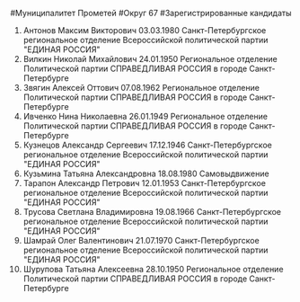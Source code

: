 #Муниципалитет
Прометей
#Округ
67
#Зарегистрированные кандидаты
1. Антонов Максим Викторович 03.03.1980
Санкт-Петербургское региональное отделение Всероссийской политической партии "ЕДИНАЯ РОССИЯ"
2. Вилкин Николай Михайлович 24.01.1950
Региональное отделение Политической партии СПРАВЕДЛИВАЯ РОССИЯ в городе Санкт-Петербурге
3. Звягин Алексей Оттович 07.08.1962
Региональное отделение Политической партии СПРАВЕДЛИВАЯ РОССИЯ в городе Санкт-Петербурге
4. Ивченко Нина Николаевна 26.01.1949
Региональное отделение Политической партии СПРАВЕДЛИВАЯ РОССИЯ в городе Санкт-Петербурге
5. Кузнецов Александр Сергеевич 17.12.1946
Санкт-Петербургское региональное отделение Всероссийской политической партии "ЕДИНАЯ РОССИЯ"
6. Кузьмина Татьяна Александровна 18.08.1980
Самовыдвижение
7. Тарапон Александр Петрович 12.01.1953
Санкт-Петербургское региональное отделение Всероссийской политической партии "ЕДИНАЯ РОССИЯ"
8. Трусова Светлана Владимировна 19.08.1966
Санкт-Петербургское региональное отделение Всероссийской политической партии "ЕДИНАЯ РОССИЯ"
9. Шамрай Олег Валентинович 21.07.1970
Санкт-Петербургское региональное отделение Всероссийской политической партии "ЕДИНАЯ РОССИЯ"
10. Шурупова Татьяна Алексеевна 28.10.1950
Региональное отделение Политической партии СПРАВЕДЛИВАЯ РОССИЯ в городе Санкт-Петербурге
